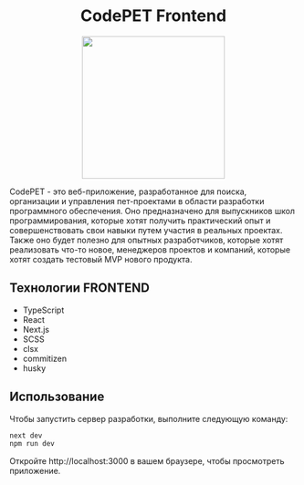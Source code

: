 <h1 align="center">
CodePET Frontend
</h1>

<p align="center">
  <img width="250" height="250" src="https://avatars.githubusercontent.com/u/155900142?s=400&u=42d724fc105d3492a70e9a63b7186381331557f2&v=4">
</p>

CodePET - это веб-приложение, разработанное для поиска, организации и управления пет-проектами в области разработки программного обеспечения. Оно предназначено для выпускников школ программирования, которые хотят получить практический опыт и совершенствовать свои навыки путем участия в реальных проектах. Также оно будет полезно для опытных разработчиков, которые хотят реализовать что-то новое, менеджеров проектов и компаний, которые хотят создать тестовый MVP нового продукта.

## Технологии FRONTEND

- TypeScript
- React
- Next.js
- SCSS
- clsx
- commitizen
- husky

## Использование

Чтобы запустить сервер разработки, выполните следующую команду:

```bash
next dev
npm run dev
```

Откройте http://localhost:3000 в вашем браузере, чтобы просмотреть приложение.
